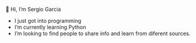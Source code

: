 👋 Hi, I’m Sergio Garcia
- I just got into programming 
- I’m currently learning Python
- I’m looking to find people to share info and learn from diferent sources.

<!---
How did you get here...mmm?
--->
